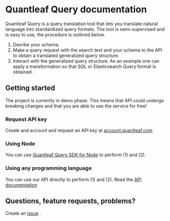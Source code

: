 # Quantleaf Query documentation
Quantleaf Query is a query translation tool that lets you translate natural language into standardized query formats. The tool is semi-supervised and is easy to use, the procedure is outlined below. 

1. Desribe your schema.
2. Make a query request with the search text and your schema to the API to obtain a translated generalized query structure. 
3. Interact with the generalized query structure. As an example one can apply a transformation so that SQL or Elasticsearch Query format is obtained. 

## Getting started
The project is currently in demo phase. This means that API could undergo breaking changes and that you are able to use the service for free!

### Request API key
Create and account and request an API key at [account.quantleaf.com](https://account.quantleaf.com)

### Using Node
You can use [Quantleaf Query SDK for Node](https://github.com/quantleaf/query-sdk-node) to perform (1) and (2).

### Using any programming language
You can use our API directly to perform (1) and (2). 
Read the [API documentation](API.md)

## Questions, feature requests, problems? 
Create an [issue](https://github.com/quantleaf/query/issues) .
